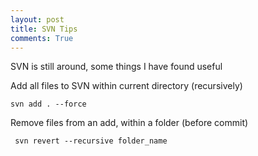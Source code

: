 ```yaml
---
layout: post
title: SVN Tips
comments: True
---
```


SVN is still around, some things I have found useful

Add all files to SVN within current directory (recursively) 

    svn add . --force

Remove files from an add, within a folder (before commit)
    
     svn revert --recursive folder_name